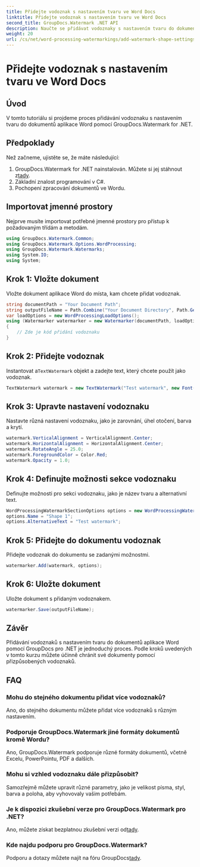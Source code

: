 ```yaml
---
title: Přidejte vodoznak s nastavením tvaru ve Word Docs
linktitle: Přidejte vodoznak s nastavením tvaru ve Word Docs
second_title: GroupDocs.Watermark .NET API
description: Naučte se přidávat vodoznaky s nastavením tvaru do dokumentů aplikace Word pomocí GroupDocs pro .NET. Chraňte své dokumenty efektivně.
weight: 20
url: /cs/net/word-processing-watermarkings/add-watermark-shape-settings-word-docs/
---
```


# Přidejte vodoznak s nastavením tvaru ve Word Docs

## Úvod
V tomto tutoriálu si projdeme proces přidávání vodoznaku s nastavením tvaru do dokumentů aplikace Word pomocí GroupDocs.Watermark for .NET.
## Předpoklady
Než začneme, ujistěte se, že máte následující:
1.  GroupDocs.Watermark for .NET nainstalován. Můžete si jej stáhnout z[tady](https://releases.groupdocs.com/Watermark/net/).
2. Základní znalost programování v C#.
3. Pochopení zpracování dokumentů ve Wordu.

## Importovat jmenné prostory
Nejprve musíte importovat potřebné jmenné prostory pro přístup k požadovaným třídám a metodám.
```csharp
using GroupDocs.Watermark.Common;
using GroupDocs.Watermark.Options.WordProcessing;
using GroupDocs.Watermark.Watermarks;
using System.IO;
using System;
```
## Krok 1: Vložte dokument
Vložte dokument aplikace Word do místa, kam chcete přidat vodoznak.
```csharp
string documentPath = "Your Document Path";
string outputFileName = Path.Combine("Your Document Directory", Path.GetFileName(documentPath));
var loadOptions = new WordProcessingLoadOptions();
using (Watermarker watermarker = new Watermarker(documentPath, loadOptions))
{
    // Zde je kód přidání vodoznaku
}
```
## Krok 2: Přidejte vodoznak
 Instantovat a`TextWatermark` objekt a zadejte text, který chcete použít jako vodoznak.
```csharp
TextWatermark watermark = new TextWatermark("Test watermark", new Font("Arial", 19));
```
## Krok 3: Upravte nastavení vodoznaku
Nastavte různá nastavení vodoznaku, jako je zarovnání, úhel otočení, barva a krytí.
```csharp
watermark.VerticalAlignment = VerticalAlignment.Center;
watermark.HorizontalAlignment = HorizontalAlignment.Center;
watermark.RotateAngle = 25.0;
watermark.ForegroundColor = Color.Red;
watermark.Opacity = 1.0;
```
## Krok 4: Definujte možnosti sekce vodoznaku
Definujte možnosti pro sekci vodoznaku, jako je název tvaru a alternativní text.
```csharp
WordProcessingWatermarkSectionOptions options = new WordProcessingWatermarkSectionOptions();
options.Name = "Shape 1";
options.AlternativeText = "Test watermark";
```
## Krok 5: Přidejte do dokumentu vodoznak
Přidejte vodoznak do dokumentu se zadanými možnostmi.
```csharp
watermarker.Add(watermark, options);
```
## Krok 6: Uložte dokument
Uložte dokument s přidaným vodoznakem.
```csharp
watermarker.Save(outputFileName);
```

## Závěr
Přidávání vodoznaků s nastavením tvaru do dokumentů aplikace Word pomocí GroupDocs pro .NET je jednoduchý proces. Podle kroků uvedených v tomto kurzu můžete účinně chránit své dokumenty pomocí přizpůsobených vodoznaků.
## FAQ
### Mohu do stejného dokumentu přidat více vodoznaků?
Ano, do stejného dokumentu můžete přidat více vodoznaků s různým nastavením.
### Podporuje GroupDocs.Watermark jiné formáty dokumentů kromě Wordu?
Ano, GroupDocs.Watermark podporuje různé formáty dokumentů, včetně Excelu, PowerPointu, PDF a dalších.
### Mohu si vzhled vodoznaku dále přizpůsobit?
Samozřejmě můžete upravit různé parametry, jako je velikost písma, styl, barva a poloha, aby vyhovovaly vašim potřebám.
### Je k dispozici zkušební verze pro GroupDocs.Watermark pro .NET?
 Ano, můžete získat bezplatnou zkušební verzi od[tady](https://releases.groupdocs.com/).
### Kde najdu podporu pro GroupDocs.Watermark?
 Podporu a dotazy můžete najít na fóru GroupDocs[tady](https://forum.groupdocs.com/c/watermark/19).